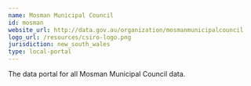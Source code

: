 ```yaml
---
name: Mosman Municipal Council
id: mosman
website_url: http://data.gov.au/organization/mosmanmunicipalcouncil
logo_url: /resources/csiro-logo.png
jurisdiction: new_south_wales
type: local-portal
---
```


The data portal for all Mosman Municipal Council data.